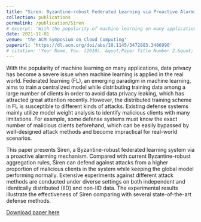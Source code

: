 ```yaml
---
title: "Siren: Byzantine-robust Federated Learning via Proactive Alarming"
collection: publications
permalink: /publication/Siren
# excerpt: 'With the popularity of machine learning on many applications, data privacy has become a severe issue when machine learning is applied in the real world. Federated learning (FL), an emerging paradigm in machine learning, aims to train a centralized model while distributing training data among a large number of clients in order to avoid data privacy leaking, which has attracted great attention recently. However, the distributed training scheme in FL is susceptible to different kinds of attacks. Existing defense systems mainly utilize model weight analysis to identify malicious clients with many limitations. For example, some defense systems must know the exact number of malicious clients beforehand, which can be easily bypassed by well-designed attack methods and become impractical for real-world scenarios ...'
date: 2021-11-01
venue: 'the ACM Symposium on Cloud Computing'
paperurl: 'https://dl.acm.org/doi/abs/10.1145/3472883.3486990'
# citation: 'Your Name, You. (2010). &quot;Paper Title Number 2.&quot; <i>Journal 1</i>. 1(2).'
---
```


With the popularity of machine learning on many applications, data privacy has become a severe issue when machine learning is applied in the real world. Federated learning (FL), an emerging paradigm in machine learning, aims to train a centralized model while distributing training data among a large number of clients in order to avoid data privacy leaking, which has attracted great attention recently. However, the distributed training scheme in FL is susceptible to different kinds of attacks. Existing defense systems mainly utilize model weight analysis to identify malicious clients with many limitations. For example, some defense systems must know the exact number of malicious clients beforehand, which can be easily bypassed by well-designed attack methods and become impractical for real-world scenarios.

This paper presents Siren, a Byzantine-robust federated learning system via a proactive alarming mechanism. Compared with current Byzantine-robust aggregation rules, Siren can defend against attacks from a higher proportion of malicious clients in the system while keeping the global model performing normally. Extensive experiments against different attack methods are conducted under diverse settings on both independent and identically distributed (IID) and non-IID data. The experimental results illustrate the effectiveness of Siren comparing with several state-of-the-art defense methods.

[Download paper here](https://dl.acm.org/doi/pdf/10.1145/3472883.3486990?casa_token=nXd8gc3VjSMAAAAA:mEcPNuaLTiiLponIsuK7P3JCDxKgt1cb_tZlAati74SWcmyvJGZmvVzBZvVchAk6g-j_XSeFn9KxxQ)

<!-- Recommended citation:
'''
@inproceedings{guo2021siren,
  title={Siren: Byzantine-robust Federated Learning via Proactive Alarming},
  author={Guo, Hanxi and Wang, Hao and Song, Tao and Hua, Yang and Lv, Zhangcheng and Jin, Xiulang and Xue, Zhengui and Ma, Ruhui and Guan, Haibing},
  booktitle={Proceedings of the ACM Symposium on Cloud Computing},
  pages={47--60},
  year={2021}
}
''' -->